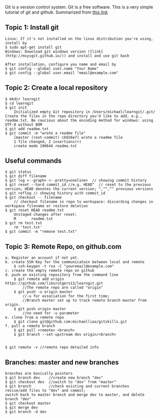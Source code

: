 Git is a version control system. Git is a free software.
This is a very simple tutorial of git and github.
Summarized from [this link](https://www.liaoxuefeng.com/wiki/0013739516305929606dd18361248578c67b8067c8c017b000)

## Topic 1: Install git
	Linux: If it's not installed on the linux distribution you're using, install by
	$ sudo apt-get install git
	Windows: Download git windows version ([link](http://msysgit.github.io/)) and install and use git bash
	
	After installation, configure you name and email by
	$ git config --global user.name "Your Name"
	$ git config --global user.email "email@example.com"
	
## Topic 2: Create a local repository
	$ mkdir learngit
	$ cd learngit
	$ git init  
		Initialized empty Git repository in /Users/michael/learngit/.git/
	Create the files in the repo directory you'd like to add, e.g., readme.txt. Be caucious about the encoding method for windows: using UTF-8 without BOM
	$ git add readme.txt
	$ git commit -m "wrote a readme file"
		[master (root-commit) cb926e7] wrote a readme file
		1 file changed, 2 insertions(+)
		create mode 100644 readme.txt
## Useful commands
	$ git status
	$ git diff filename
	$ git log <--graph> <--pretty=oneline>	// showing commit history
	$ git reset --hard commit_id //e.g. HEAD^  // reset to the previous version; HEAD denotes the current version; ^,^^,^^ previous versions
	$ git reflog // showing history with commit_id
	$ git checkout -- filename		
		// checkout filename in repo to workspace: discarding changes in workspace filename or restore deletion
	$ git reset HEAD readme.txt
		Unstaged changes after reset:
		M       readme.txt
	$ git rm test.txt
		rm 'test.txt'
	$ git commit -m "remove test.txt"

## Topic 3: Remote Repo, on github.com
	a. Register an account if not yet.
	b. create SSH Key for the communicatoin between local and remote
		$ ssh-keygen -t rsa -C "youremail@example.com"
	c. create the empty remote repo on github
	d. push an existing repository from the command line
		$ git remote add origin https://github.com/liborutgers12/learngit.git
			//The remote repo are called "origin"
		$ git push -u origin master
			//-u for association for the first time; 
			//Branch master set up to track remote branch master from origin.
		$ git push origin master
			//no need for -u parameter
	e. clone from a remote repo
		$ git clone git@github.com:michaelliao/gitskills.git
	f. pull a remote branch
		$ git pull <remote> <branch>
		$ git branch --set-upstream dev origin/<branch>
		
	
	$ git remote -v //remote repo detailed info
		
## Branches: master and new branches
	branches are basically pointers
	$ git branch dev	//create new branch "dev"
	$ git checkout dev	//switch to "dev" from "master"
	$ git branch		//check existing and current branches
	revise/add files to "dev" and commit; 	
	switch back to master branch and merge dev to master, and delete branch "dev"
	$ git checkout master
	$ git merge dev
	$ git branch -d dev